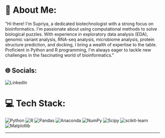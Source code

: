 # 💫 About Me:
"Hi there! I'm Supriya, a dedicated biotechnologist with a strong focus on bioinformatics. I'm passionate about using computational methods to solve biological puzzles. With experience in exploratory data analysis (EDA), genomic variant analysis, RNA-seq analysis, microbiome analysis, protein structure prediction, and docking, I bring a wealth of expertise to the table. Proficient in Python and R programming, I'm always eager to tackle new challenges in the fascinating world of bioinformatics."

## 🌐 Socials:
![LinkedIn](https://img.shields.io/badge/LinkedIn-%230077B5.svg?logo=linkedin&logoColor=white)

# 💻 Tech Stack:
![Python](https://img.shields.io/badge/python-3670A0?style=for-the-badge&logo=python&logoColor=ffdd54) ![R](https://img.shields.io/badge/r-%23276DC3.svg?style=for-the-badge&logo=r&logoColor=white) ![Pandas](https://img.shields.io/badge/pandas-%23150458.svg?style=for-the-badge&logo=pandas&logoColor=white) ![Anaconda](https://img.shields.io/badge/Anaconda-%2344A833.svg?style=for-the-badge&logo=anaconda&logoColor=white) ![NumPy](https://img.shields.io/badge/numpy-%23013243.svg?style=for-the-badge&logo=numpy&logoColor=white) ![Scipy](https://img.shields.io/badge/SciPy-%230C55A5.svg?style=for-the-badge&logo=scipy&logoColor=%white) ![scikit-learn](https://img.shields.io/badge/scikit--learn-%23F7931E.svg?style=for-the-badge&logo=scikit-learn&logoColor=white) ![Matplotlib](https://img.shields.io/badge/Matplotlib-%23ffffff.svg?style=for-the-badge&logo=Matplotlib&logoColor=black)

---


<!-- Proudly created with GPRM ( https://gprm.itsvg.in ) -->

<!---
supriyamyadari/supriyamyadari is a ✨ special ✨ repository because its `README.md` (this file) appears on your GitHub profile.
You can click the Preview link to take a look at your changes.
--->
